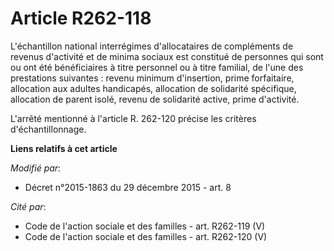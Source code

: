 # Article R262-118

L'échantillon national interrégimes d'allocataires de compléments de revenus d'activité et de minima sociaux est constitué de
personnes qui sont ou ont été bénéficiaires à titre personnel ou à titre familial, de l'une des prestations suivantes :
revenu minimum d'insertion, prime forfaitaire, allocation aux adultes handicapés, allocation de solidarité spécifique,
allocation de parent isolé, revenu de solidarité active, prime d'activité. 

L'arrêté mentionné à l'article R. 262-120 précise les critères d'échantillonnage.

**Liens relatifs à cet article**

_Modifié par_:

  - Décret n°2015-1863 du 29 décembre 2015 - art. 8

_Cité par_:

  - Code de l'action sociale et des familles - art. R262-119 (V)
  - Code de l'action sociale et des familles - art. R262-120 (V)
